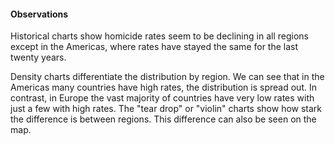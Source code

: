 #### Observations

Historical charts show homicide rates seem to be declining in all regions except in the Americas, where rates have stayed the same for the last twenty years.

Density charts differentiate the distribution by region. We can see that in the Americas many countries have high rates, the distribution is spread out. In contrast, in Europe the vast majority of countries have very low rates with just a few with high rates. The "tear drop" or "violin" charts show how stark the difference is between regions. This difference can also be seen on the map. 
